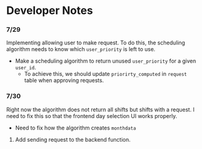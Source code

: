 # Developer Notes
### 7/29
Implementing allowing user to make request.
To do this, the scheduling algorithm needs to know which `user_priority` is left to use.
- Make a scheduling algorithm to return unused `user_priority` for a given `user_id`.
    - To achieve this, we should update `priorirty_computed` in `request` table when approving requests.

### 7/30
Right now the algorithm does not return all shifts but shifts with a request. I need to fix this so that the frontend day selection UI works properly.
- Need to fix how the algorithm creates `monthdata`

1. Add sending request to the backend function.
